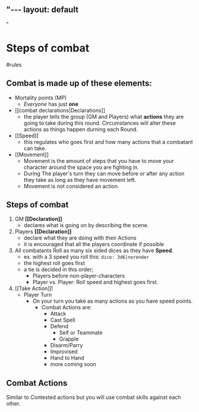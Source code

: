 "---
  layout: default
---
"
# Steps of combat
#rules 

## Combat is made up of these elements:

- Mortality points (MP)
	- _Everyone_ has just **one**
- [[combat declarations|Declarations]]
	- the player tells the group (GM and Players) what **actions** they are going to take during this round. Circumstances will alter these actions as things happen durning each Round.
- [[Speed]] 
	- this regulates who goes first and how many actions that a combatant can take.
- [[Movement]]
	- Movement is the amount of steps that you have to move your character around the space you are fighting in.
	- During The player's turn they can move before or after any action they take as long as they have movement left.
	- Movement is not considered an action.

## Steps of combat

1. GM **[[Declaration]]** 
	- declares what is going on by describing the scene.
2. Players **[[Declaration]]**
	- declare what they are doing with their Actions
	- it is encouraged that all the players coordinate if possible
3. All combatants Roll as many six sided dices as they have **Speed**.
	- ex. with a 3 speed you  roll this:
	  `dice: 3d6|norender`
	- the highest roll goes first 
	- a tie is decided in this order;
		- Players before non-player-characters
		- Player vs. Player: Roll speed and highest goes first.
4. [[Take Action]]!
	- Player  Turn
		- On your turn you take as many actions as you have speed points.
			- Combat Actions are:
				- Attack 
				- Cast Spell
				- Defend
					- Self or Teammate
					- Grapple
				- Disarm/Parry
				- Improvised
				- Hand to Hand
				- more coming soon 

## Combat Actions

Similar to Contested actions but you will use combat skills against each other.

